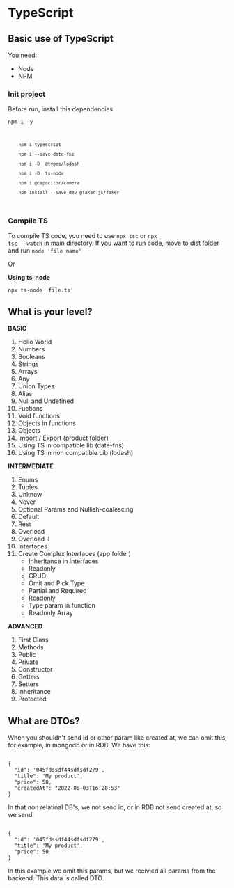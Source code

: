 # TypeScript
## Basic use of TypeScript
You need:

* Node
* NPM

### Init project
Before run, install this dependencies

<code>npm i -y

        npm i typescript

        npm i --save date-fns

        npm i -D  @types/lodash

        npm i -D  ts-node

        npm i @capacitor/camera

        npm install --save-dev @faker-js/faker
</code>

### Compile TS
To compile TS code, you need to use <code>npx tsc</code> or <code>npx tsc --watch</code> in main directory.
If you want to run code, move to dist folder and run <code>node 'file name'</code>

Or

**Using ts-node**

<code>npx ts-node 'file.ts'</code>


## What is your level?
**BASIC**
1. Hello World
2. Numbers
3. Booleans
4. Strings
5. Arrays
6. Any
7. Union Types
8. Alias
9. Null and Undefined
10. Fuctions
11. Void functions
12. Objects in functions
13. Objects
14. Import / Export (product folder)
15. Using TS in compatible lib (date-fns)
16. Using TS in non compatible Lib (lodash)

**INTERMEDIATE**
1. Enums
2. Tuples
3. Unknow
4. Never
5. Optional Params and Nullish-coalescing
6. Default
7. Rest
8. Overload
9. Overload II
10. Interfaces
11. Create Complex Interfaces (app folder)
    * Inheritance in Interfaces
    * Readonly
    * CRUD
    * Omit and Pick Type
    * Partial and Required
    * Readonly 
    * Type param in function
    * Readonly Array

**ADVANCED**
1. First Class
2. Methods
3. Public
4. Private
5. Constructor
6. Getters
7. Setters
8. Inheritance
9. Protected


## What are DTOs?
When you shouldn't send id or other param like created at, we can omit this, for example, in mongodb or in RDB.
We have this:

<code>
{
  "id": '045fdssdf44sdfsdf279',
  "title": 'My product',
  "price": 50,
  "createdAt": "2022-08-03T16:20:53"
}
</code>

In that non relatinal DB's, we not send id, or in RDB not send created at, so we send:

<code>
{
  "id": '045fdssdf44sdfsdf279',
  "title": 'My product',
  "price": 50  
}
</code>

In this example we omit this params, but we recivied all params from the backend.
This data is called DTO.
